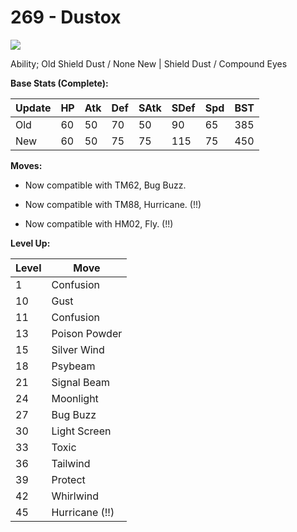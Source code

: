 # 269 - Dustox
![][269]

Ability;
Old     Shield Dust / None
New    | Shield Dust / Compound Eyes

**Base Stats (Complete):**

Update | HP | Atk | Def | SAtk | SDef | Spd | BST
---    | ---| --- | --- | ---  | ---  | --- | ---
Old    | 60 |  50 |  70 |  50  |  90  |  65  |  385
New    | 60 |  50 |  75 |  75  |  115  |  75  |  450

**Moves:**

 - Now compatible with TM62, Bug Buzz.

 - Now compatible with TM88, Hurricane. (!!)

 - Now compatible with HM02, Fly. (!!)

**Level Up:**

Level | Move
---   | ---
  1   | Confusion
 10   | Gust
 11   | Confusion
 13   | Poison Powder
 15   | Silver Wind
 18   | Psybeam
 21   | Signal Beam
 24   | Moonlight
 27   | Bug Buzz
 30   | Light Screen
 33   | Toxic
 36   | Tailwind
 39   | Protect
 42   | Whirlwind
 45   | Hurricane (!!)



[269]: /img/pokemon/269.png
